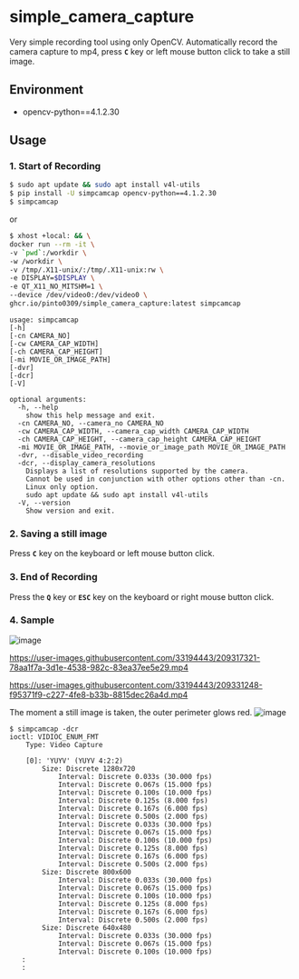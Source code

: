 # simple_camera_capture
Very simple recording tool using only OpenCV. Automatically record the camera capture to mp4, press **`C`** key or left mouse button click to take a still image.

## Environment
- opencv-python==4.1.2.30

## Usage
### 1. Start of Recording
```bash
$ sudo apt update && sudo apt install v4l-utils
$ pip install -U simpcamcap opencv-python==4.1.2.30
$ simpcamcap
```
or
```bash
$ xhost +local: && \
docker run --rm -it \
-v `pwd`:/workdir \
-w /workdir \
-v /tmp/.X11-unix/:/tmp/.X11-unix:rw \
-e DISPLAY=$DISPLAY \
-e QT_X11_NO_MITSHM=1 \
--device /dev/video0:/dev/video0 \
ghcr.io/pinto0309/simple_camera_capture:latest simpcamcap
```
```
usage: simpcamcap
[-h]
[-cn CAMERA_NO]
[-cw CAMERA_CAP_WIDTH]
[-ch CAMERA_CAP_HEIGHT]
[-mi MOVIE_OR_IMAGE_PATH]
[-dvr]
[-dcr]
[-V]

optional arguments:
  -h, --help
    show this help message and exit.
  -cn CAMERA_NO, --camera_no CAMERA_NO
  -cw CAMERA_CAP_WIDTH, --camera_cap_width CAMERA_CAP_WIDTH
  -ch CAMERA_CAP_HEIGHT, --camera_cap_height CAMERA_CAP_HEIGHT
  -mi MOVIE_OR_IMAGE_PATH, --movie_or_image_path MOVIE_OR_IMAGE_PATH
  -dvr, --disable_video_recording
  -dcr, --display_camera_resolutions
    Displays a list of resolutions supported by the camera.
    Cannot be used in conjunction with other options other than -cn.
    Linux only option.
    sudo apt update && sudo apt install v4l-utils
  -V, --version
    Show version and exit.
```
### 2. Saving a still image
Press **`C`** key on the keyboard or left mouse button click.
### 3. End of Recording
Press the **`Q`** key or **`ESC`** key on the keyboard or right mouse button click.
### 4. Sample
![image](https://user-images.githubusercontent.com/33194443/209312941-e826214a-640b-49fc-9fc0-97f0758cab97.png)

https://user-images.githubusercontent.com/33194443/209317321-78aa1f7a-3d1e-4538-982c-83ea37ee5e29.mp4

https://user-images.githubusercontent.com/33194443/209331248-f95371f9-c227-4fe8-b33b-8815dec26a4d.mp4

The moment a still image is taken, the outer perimeter glows red.
![image](https://user-images.githubusercontent.com/33194443/209331346-479a0733-6eb1-4f2f-be58-208c623d8682.png)

```
$ simpcamcap -dcr
ioctl: VIDIOC_ENUM_FMT
	Type: Video Capture

	[0]: 'YUYV' (YUYV 4:2:2)
		Size: Discrete 1280x720
			Interval: Discrete 0.033s (30.000 fps)
			Interval: Discrete 0.067s (15.000 fps)
			Interval: Discrete 0.100s (10.000 fps)
			Interval: Discrete 0.125s (8.000 fps)
			Interval: Discrete 0.167s (6.000 fps)
			Interval: Discrete 0.500s (2.000 fps)
			Interval: Discrete 0.033s (30.000 fps)
			Interval: Discrete 0.067s (15.000 fps)
			Interval: Discrete 0.100s (10.000 fps)
			Interval: Discrete 0.125s (8.000 fps)
			Interval: Discrete 0.167s (6.000 fps)
			Interval: Discrete 0.500s (2.000 fps)
		Size: Discrete 800x600
			Interval: Discrete 0.033s (30.000 fps)
			Interval: Discrete 0.067s (15.000 fps)
			Interval: Discrete 0.100s (10.000 fps)
			Interval: Discrete 0.125s (8.000 fps)
			Interval: Discrete 0.167s (6.000 fps)
			Interval: Discrete 0.500s (2.000 fps)
		Size: Discrete 640x480
			Interval: Discrete 0.033s (30.000 fps)
			Interval: Discrete 0.067s (15.000 fps)
			Interval: Discrete 0.100s (10.000 fps)
   :
   :
```
